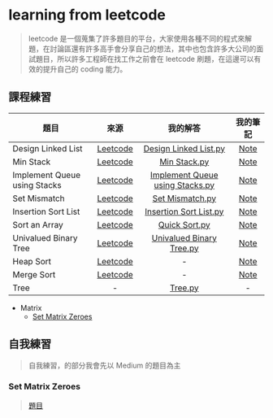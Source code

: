 # learning from leetcode 
> leetcode 是一個蒐集了許多題目的平台，大家使用各種不同的程式來解題，在討論區還有許多高手會分享自己的想法，其中也包含許多大公司的面試題目，所以許多工程師在找工作之前會在 leetcode 刷題，在這邊可以有效的提升自己的 coding 能力。

## 課程練習
|題目|來源|我的解答|我的筆記|
|-|:-:|:-:|:-:|
|Design Linked List|[Leetcode](https://leetcode.com/problems/design-linked-list/)|[Design Linked List.py](Design%20Linked%20List.py)|[Note](https://github.com/aaron1aaron2/my-learning-note/blob/master/week2)
|Min Stack|[Leetcode](https://leetcode.com/problems/min-stack/)|[Min Stack.py](Min%20Stack.py)|[Note](https://github.com/aaron1aaron2/my-learning-note/tree/master/week3)
|Implement Queue using Stacks|[Leetcode](https://leetcode.com/problems/implement-queue-using-stacks/)|[Implement Queue using Stacks.py](Implement%20Queue%20using%20Stacks.py)|[Note](https://github.com/aaron1aaron2/my-learning-note/tree/master/week3)
|Set Mismatch|[Leetcode](https://leetcode.com/problems/set-mismatch/)|[Set Mismatch.py](Set%20Mismatch.py)|[Note](https://github.com/aaron1aaron2/my-learning-note/blob/master/week4/readme.md#set)
|Insertion Sort List|[Leetcode](https://leetcode.com/problems/insertion-sort-list/)|[Insertion Sort List.py](Insertion%20Sort%20List.py)|[Note](https://github.com/aaron1aaron2/my-learning-note/tree/master/week4)
|Sort an Array|[Leetcode](https://leetcode.com/problems/sort-an-array/)|[Quick Sort.py](Quick%20Sort.py)|[Note](https://github.com/aaron1aaron2/my-learning-note/tree/master/week5)
|Univalued Binary Tree|[Leetcode](https://leetcode.com/problems/univalued-binary-tree/)|[Univalued Binary Tree.py](Univalued%20Binary%20Tree.py)|[Note](https://github.com/aaron1aaron2/my-learning-note/blob/master/week6/readme.md)
|Heap Sort|[Leetcode](https://leetcode.com/problems/sort-an-array/)|-|[Note](https://github.com/aaron1aaron2/my-learning-note/tree/master/week6)
|Merge Sort|[Leetcode](https://leetcode.com/problems/sort-an-array/)|-|[Note](https://github.com/aaron1aaron2/my-learning-note/tree/master/week7)
|Tree| - |[Tree.py](https://github.com/aaron1aaron2/my-learning-note/blob/master/leet%20code/Tree.py)|-
- Matrix
  - [Set Matrix Zeroes](#set-matrix-zeroes)

## 自我練習
> 自我練習，的部分我會先以 Medium 的題目為主
### Set Matrix Zeroes
> [題目](https://leetcode.com/problems/set-matrix-zeroes/)
